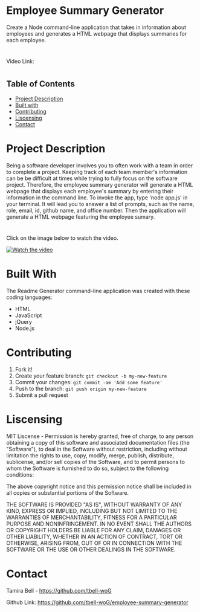# Employee Summary Generator

Create a Node command-line application that takes in information about employees and generates a HTML webpage that displays summaries for each employee. 
#
Video Link: 
#
## Table of Contents
* [Project Description](#description)
* [Built with](#installation)
* [Contributing](#contributing)
* [Liscensing](#liscensing)
* [Contact](#contact)


# Project Description
Being a software developer involves you to often work with a team in order to complete a project. Keeping track of each team member's information can be be difficult at times while trying to fully focus on the software project. Therefore, the employee summary generator will generate a HTML webpage that displays each employee's summary by entering their information in the command line. To invoke the app, type 'node app.js' in your terminal. It will lead you to answer a list of prompts, such as the name, role, email, id, github name, and office number. Then the application will generate a HTML webpage featuring the employee sumary.
#
Click on the image below to watch the video.

[![Watch the video](./assets/readme-generator-photo.png)](https://drive.google.com/file/d/1OpV6Pt9C5JMMY5PY6d2i2C2siDhu__ji/view?usp=sharing)

# Built With
The Readme Generator command-line application was created with these coding languages:
* HTML
* JavaScript
* jQuery
* Node.js

# Contributing
1. Fork it!
2. Create your feature branch: `git checkout -b my-new-feature`
3. Commit your changes: `git commit -am 'Add some feature'`
4. Push to the branch: `git push origin my-new-feature`
5. Submit a pull request

# Liscensing
MIT Liscense - Permission is hereby granted, free of charge, to any person obtaining a copy of this software and associated documentation files (the "Software"), to deal in the Software without restriction, including without limitation the rights to use, copy, modify, merge, publish, distribute, sublicense, and/or sell copies of the Software, and to permit persons to whom the Software is furnished to do so, subject to the following conditions:

The above copyright notice and this permission notice shall be included in all copies or substantial portions of the Software.

THE SOFTWARE IS PROVIDED "AS IS", WITHOUT WARRANTY OF ANY KIND, EXPRESS OR IMPLIED, INCLUDING BUT NOT LIMITED TO THE WARRANTIES OF MERCHANTABILITY, FITNESS FOR A PARTICULAR PURPOSE AND NONINFRINGEMENT. IN NO EVENT SHALL THE AUTHORS OR COPYRIGHT HOLDERS BE LIABLE FOR ANY CLAIM, DAMAGES OR OTHER LIABILITY, WHETHER IN AN ACTION OF CONTRACT, TORT OR OTHERWISE, ARISING FROM, OUT OF OR IN CONNECTION WITH THE SOFTWARE OR THE USE OR OTHER DEALINGS IN THE SOFTWARE.

# Contact

Tamira Bell - https://github.com/tbell-woG

Github Link: https://github.com/tbell-woG/employee-summary-generator